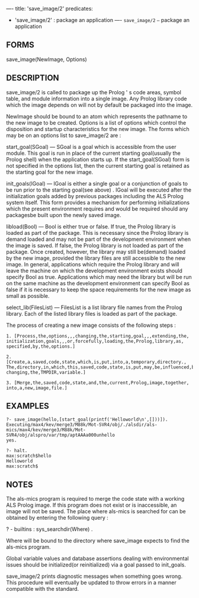—-
title: 'save_image/2'
predicates:
 - 'save_image/2' : package an application
—-
`save_image/2` `—` package an application


## FORMS

save_image(NewImage, Options)


## DESCRIPTION

save_image/2 is called to package up the Prolog ' s code areas, symbol table, and module information into a single image. Any Prolog library code which the image depends on will not by default be packaged into the image.

NewImage should be bound to an atom which represents the pathname to the new image to be created. Options is a list of options which control the disposition and startup characteristics for the new image. The forms which may be on an options list to save_image/2 are :

start_goal(SGoal) — SGoal is a goal which is accessible from the user module. This goal is run in place of the current starting goal(usually the Prolog shell) when the application starts up. If the start_goal(SGoal) form is not specified in the options list, then the current starting goal is retained as the starting goal for the new image.

init_goals(IGoal) — IGoal is either a single goal or a conjunction of goals to be run prior to the starting goal(see above) . IGoal will be executed after the initialization goals added by previous packages including the ALS Prolog system itself. This form provides a mechanism for performing initializations which the present environment requires and would be required should any packagesbe built upon the newly saved image.

libload(Bool) — Bool is either true or false. If true, the Prolog library is loaded as part of the package. This is necessary since the Prolog library is demand loaded and may not be part of the development environment when the image is saved. If false, the Prolog library is not loaded as part of the package. Once created, however, the library may still be(demand) loaded by the new image, provided the library files are still accessible to the new image. In general, applications which require the Prolog library and will leave the machine on which the development environment exists should specify Bool as true. Applications which may need the library but will be run on the same machine as the development environment can specify Bool as false if it is necessary to keep the space requirements for the new image as small as possible.

select_lib(FilesList) — FilesList is a list library file names from the Prolog library. Each of the listed library files is loaded as part of the package.

The process of creating a new image consists of the following steps :



    1. [Process,the,options,,,changing,the,starting,goal,,,extending,the,
    initialization,goals,,,or,forcefully,loading,the,Prolog,library,as,
    specified,by,the,options.] 

    2. [Create,a,saved,code,state,which,is,put,into,a,temporary,directory.,
    The,directory,in,which,this,saved,code,state,is,put,may,be,influenced,by,
    changing,the,TMPDIR,variable.] 

    3. [Merge,the,saved,code,state,and,the,current,Prolog,image,together,
    into,a,new,image,file.] 

## EXAMPLES

```
?- save_image(hello,[start_goal(printf('Helloworld\n',[]))]).
Executing/max4/kev/merge3/M88k/Mot-SVR4/obj/./alsdir/als-mics/max4/kev/merge3/M88k/Mot-SVR4/obj/alspro/var/tmp/aptAAAa000unhello
yes.
```

```
?- halt.
max:scratch$hello
Helloworld
max:scratch$
```

## NOTES

The als-mics program is required to merge the code state with a working ALS Prolog image. If this program does not exist or is inaccessible, an image will not be saved. The place where als-mics is searched for can be obtained by entering the following query :


? - builtins : sys_searchdir(Where) .

Where will be bound to the directory where save_image expects to find the als-mics program.

Global variable values and database assertions dealing with environmental issues should be initialized(or reinitialized) via a goal passed to init_goals.

save_image/2 prints diagnostic messages when something goes wrong. This procedure will eventually be updated to throw errors in a manner compatible with the standard.

